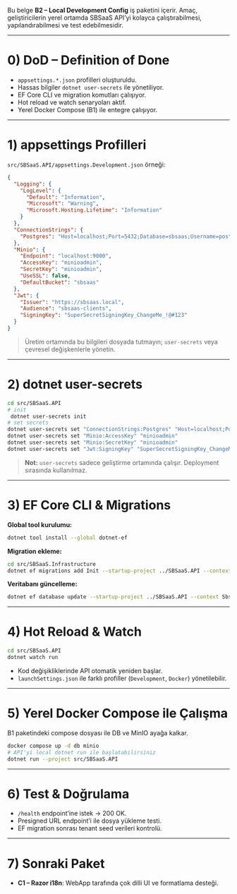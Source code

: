 Bu belge **B2 – Local Development Config** iş paketini içerir. Amaç, geliştiricilerin yerel ortamda SBSaaS API’yi kolayca çalıştırabilmesi, yapılandırabilmesi ve test edebilmesidir.

---

# 0) DoD – Definition of Done

- `appsettings.*.json` profilleri oluşturuldu.
- Hassas bilgiler `dotnet user-secrets` ile yönetiliyor.
- EF Core CLI ve migration komutları çalışıyor.
- Hot reload ve watch senaryoları aktif.
- Yerel Docker Compose (B1) ile entegre çalışıyor.

---

# 1) appsettings Profilleri

`src/SBSaaS.API/appsettings.Development.json` örneği:

```json
{
  "Logging": {
    "LogLevel": {
      "Default": "Information",
      "Microsoft": "Warning",
      "Microsoft.Hosting.Lifetime": "Information"
    }
  },
  "ConnectionStrings": {
    "Postgres": "Host=localhost;Port=5432;Database=sbsaas;Username=postgres;Password=postgres"
  },
  "Minio": {
    "Endpoint": "localhost:9000",
    "AccessKey": "minioadmin",
    "SecretKey": "minioadmin",
    "UseSSL": false,
    "DefaultBucket": "sbsaas"
  },
  "Jwt": {
    "Issuer": "https://sbsaas.local",
    "Audience": "sbsaas-clients",
    "SigningKey": "SuperSecretSigningKey_ChangeMe_!@#123"
  }
}
```

> Üretim ortamında bu bilgileri dosyada tutmayın; `user-secrets` veya çevresel değişkenlerle yönetin.

---

# 2) dotnet user-secrets

```bash
cd src/SBSaaS.API
# init
 dotnet user-secrets init
# set secrets
dotnet user-secrets set "ConnectionStrings:Postgres" "Host=localhost;Port=5432;Database=sbsaas;Username=postgres;Password=postgres"
dotnet user-secrets set "Minio:AccessKey" "minioadmin"
dotnet user-secrets set "Minio:SecretKey" "minioadmin"
dotnet user-secrets set "Jwt:SigningKey" "SuperSecretSigningKey_ChangeMe_!@#123"
```

> **Not:** `user-secrets` sadece geliştirme ortamında çalışır. Deployment sırasında kullanılmaz.

---

# 3) EF Core CLI & Migrations

**Global tool kurulumu:**

```bash
dotnet tool install --global dotnet-ef
```

**Migration ekleme:**

```bash
cd src/SBSaaS.Infrastructure
dotnet ef migrations add Init --startup-project ../SBSaaS.API --context SbsDbContext
```

**Veritabanı güncelleme:**

```bash
dotnet ef database update --startup-project ../SBSaaS.API --context SbsDbContext
```

---

# 4) Hot Reload & Watch

```bash
cd src/SBSaaS.API
dotnet watch run
```

- Kod değişikliklerinde API otomatik yeniden başlar.
- `launchSettings.json` ile farklı profiller (`Development`, `Docker`) yönetilebilir.

---

# 5) Yerel Docker Compose ile Çalışma

B1 paketindeki compose dosyası ile DB ve MinIO ayağa kalkar.

```bash
docker compose up -d db minio
# API'yi local dotnet run ile başlatabilirsiniz
dotnet run --project src/SBSaaS.API
```

---

# 6) Test & Doğrulama

- `/health` endpoint’ine istek → 200 OK.
- Presigned URL endpoint’i ile dosya yükleme testi.
- EF migration sonrası tenant seed verileri kontrolü.

---

# 7) Sonraki Paket

- **C1 – Razor i18n**: WebApp tarafında çok dilli UI ve formatlama desteği.

